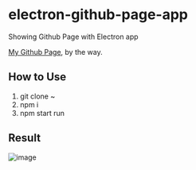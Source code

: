# electron-github-page-app
Showing Github Page with Electron app

<a href="https://yjg30737.github.io/">My Github Page</a>, by the way.

## How to Use
1. git clone ~
2. npm i
3. npm start run

## Result

![image](https://user-images.githubusercontent.com/55078043/201466227-c7b01af5-50ab-45d1-a6f4-2dd0273e43c6.png)

